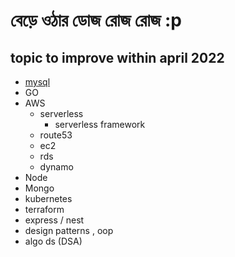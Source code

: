 # বেড়ে ওঠার ডোজ রোজ রোজ  :p 
## topic to improve within april 2022 
- [mysql](/mysql.md)
- GO
- AWS
    - serverless 
        - serverless framework 
    - route53
    - ec2 
    - rds
    - dynamo 
- Node 
- Mongo
- kubernetes
- terraform 
- express / nest  
- design patterns , oop 
- algo ds (DSA)